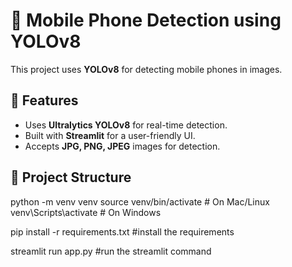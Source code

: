 # 📱 Mobile Phone Detection using YOLOv8

This project uses **YOLOv8** for detecting mobile phones in images.

## 🚀 Features
- Uses **Ultralytics YOLOv8** for real-time detection.
- Built with **Streamlit** for a user-friendly UI.
- Accepts **JPG, PNG, JPEG** images for detection.

## 📂 Project Structure


python -m venv venv
source venv/bin/activate   # On Mac/Linux
venv\Scripts\activate      # On Windows

pip install -r requirements.txt   #install the requirements 

streamlit run app.py  #run the streamlit command




